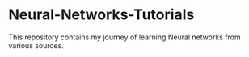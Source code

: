 # Neural-Networks-Tutorials
This repository contains my journey of learning Neural networks from various sources.
